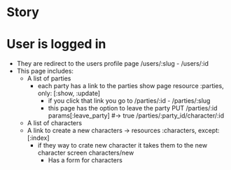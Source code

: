 # Story

# User is logged in
  - They are redirect to the users profile page /users/:slug - /users/:id
  - This page includes:
    - A list of parties
      - each party has a link to the parties show page resource :parties, only: [:show, :update]
        - if you click that link you go to /parties/:id - /parties/:slug
        - this page has the option to leave the party PUT /parties/:id params[:leave_party] #-> true
        /parties/:party_id/character/:id
    - A list of characters
    - A link to create a new characters -> resources :characters, except: [:index]
      - if they way to crate new character it takes them to the new character screen characters/new
        - Has a form for characters
